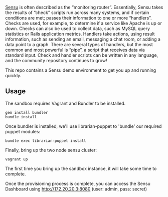 [Sensu](http://sensuapp.com) is often described as the “monitoring router”. Essentially, Sensu takes the results of “check” scripts run across many systems, and if certain conditions are met; passes their information to one or more “handlers”. Checks are used, for example, to determine if a service like Apache is up or down. Checks can also be used to collect data, such as MySQL query statistics or Rails application metrics. Handlers take actions, using result information, such as sending an email, messaging a chat room, or adding a data point to a graph. There are several types of handlers, but the most common and most powerful is “pipe”, a script that receives data via standard input. Check and handler scripts can be written in any language, and the community repository continues to grow!

This repo contains a Sensu demo environment to get you up and running quickly.

## Usage
The sandbox requires Vagrant and Bundler to be installed. 

    gem install bundler
    bundle install
    
Once bundler is installed, we'll use librarian-puppet to 'bundle' our required puppet modules:

    bundle exec librarian-puppet install
  
Finally, bring up the two node sensu cluster:

    vagrant up
    
The first time you bring up the sandbox instance, it will take some time to complete. 

Once the provisioning process is complete, you can access the Sensu Dashboard using http://172.20.20.3:8080 (user: admin, pass: secret)
